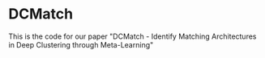 # DCMatch
This is the code for our paper "DCMatch - Identify Matching Architectures in Deep Clustering through Meta-Learning"
